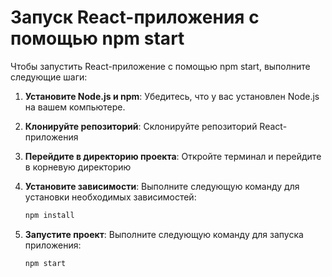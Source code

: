 # Запуск React-приложения с помощью npm start

Чтобы запустить React-приложение с помощью npm start, выполните следующие шаги:

1. **Установите Node.js и npm**: Убедитесь, что у вас установлен Node.js на вашем компьютере. 

2. **Клонируйте репозиторий**: Склонируйте репозиторий React-приложения

3. **Перейдите в директорию проекта**: Откройте терминал и перейдите в корневую директорию 

4. **Установите зависимости**: Выполните следующую команду для установки необходимых зависимостей:
   ```bash
   npm install

5. **Запустите проект**: Выполните следующую команду для запуска приложения:
   ```bash
   npm start